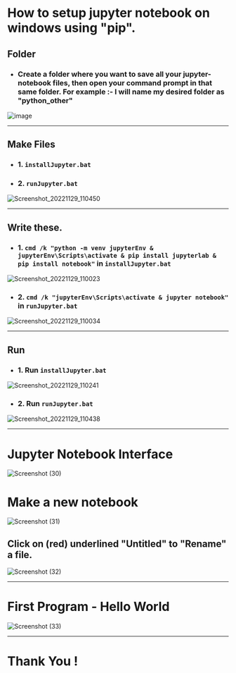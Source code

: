 # How to setup jupyter notebook on windows using "pip".
## Folder
* ### Create a folder where you want to save all your jupyter-notebook files, then open your command prompt in that same folder. For example :- I will name my desired folder as "python_other"
![image](https://user-images.githubusercontent.com/73807910/204606263-d9c68f45-e4a5-4be0-9f33-e2dbd8e3a8f6.png)
***
## Make Files
* ### 1. `installJupyter.bat`
* ### 2. `runJupyter.bat`
![Screenshot_20221129_110450](https://user-images.githubusercontent.com/73807910/204601779-8149b80d-6452-443a-a2e1-5897deaf4e20.png)
***
## Write these.
* ### 1. `cmd /k "python -m venv jupyterEnv & jupyterEnv\Scripts\activate & pip install jupyterlab & pip install notebook"` in `installJupyter.bat`
![Screenshot_20221129_110023](https://user-images.githubusercontent.com/73807910/204602002-a2246b0c-cff8-4383-bea6-a98bd7574c20.png)
* ### 2. `cmd /k "jupyterEnv\Scripts\activate & jupyter notebook"` in `runJupyter.bat`
![Screenshot_20221129_110034](https://user-images.githubusercontent.com/73807910/204602061-df7f026f-b23e-4e72-ab0d-74a8b867ca26.png)
***
## Run
* ### 1. Run `installJupyter.bat`
![Screenshot_20221129_110241](https://user-images.githubusercontent.com/73807910/204602109-b42a3f29-97fc-4672-b188-74a2dd4bc530.png)
* ### 2. Run `runJupyter.bat`
![Screenshot_20221129_110438](https://user-images.githubusercontent.com/73807910/204602150-d915d4f1-bbbd-4aa8-aa3b-407d102e0142.png)
***
# Jupyter Notebook Interface
![Screenshot (30)](https://user-images.githubusercontent.com/73807910/204603815-94e2a7f8-3cb4-4597-bda9-742f7cbbd325.png)
# Make a new notebook
![Screenshot (31)](https://user-images.githubusercontent.com/73807910/204604461-21559ade-55e9-4613-856e-e1f920b6a07e.png)
## Click on (red) underlined "Untitled" to "Rename" a file.
![Screenshot (32)](https://user-images.githubusercontent.com/73807910/204605433-32b961d5-38bb-4aa7-bc8a-6091e46d0310.png)
***
# First Program - Hello World
![Screenshot (33)](https://user-images.githubusercontent.com/73807910/204604801-58c03f94-a43b-459a-add7-23f9aeacbee5.png)
***
# Thank You !
